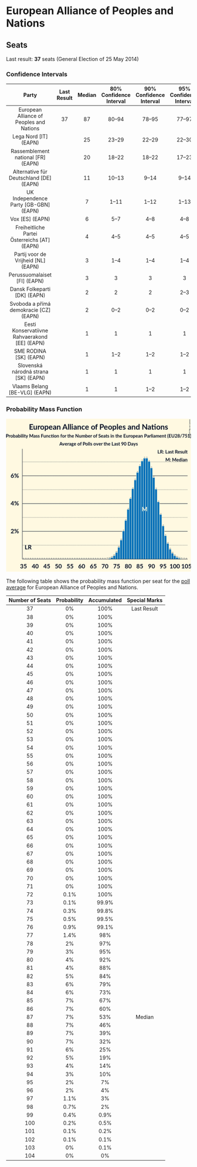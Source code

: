 # European Alliance of Peoples and Nations

## Seats

Last result: **37** seats (General Election of 25 May 2014)

### Confidence Intervals

| Party | Last Result | Median | 80% Confidence Interval | 90% Confidence Interval | 95% Confidence Interval | 99% Confidence Interval |
|:-----:|:-----------:|:------:|:-----------------------:|:-----------------------:|:-----------------------:|:-----------------------:|
| European Alliance of Peoples and Nations | 37 | 87 | 80–94 | 78–95 | 77–97 | 75–99 |
| Lega Nord [IT] (EAPN) | | 25 | 23–29 | 22–29 | 22–30 | 21–31 |
| Rassemblement national [FR] (EAPN) | | 20 | 18–22 | 18–22 | 17–23 | 17–23 |
| Alternative für Deutschland [DE] (EAPN) | | 11 | 10–13 | 9–14 | 9–14 | 8–15 |
| UK Independence Party [GB-GBN] (EAPN) | | 7 | 1–11 | 1–12 | 1–13 | 1–14 |
| Vox [ES] (EAPN) | | 6 | 5–7 | 4–8 | 4–8 | 3–9 |
| Freiheitliche Partei Österreichs [AT] (EAPN) | | 4 | 4–5 | 4–5 | 4–5 | 3–5 |
| Partij voor de Vrijheid [NL] (EAPN) | | 3 | 1–4 | 1–4 | 1–4 | 1–4 |
| Perussuomalaiset [FI] (EAPN) | | 3 | 3 | 3 | 3 | 3 |
| Dansk Folkeparti [DK] (EAPN) | | 2 | 2 | 2 | 2–3 | 2–3 |
| Svoboda a přímá demokracie [CZ] (EAPN) | | 2 | 0–2 | 0–2 | 0–2 | 0–3 |
| Eesti Konservatiivne Rahvaerakond [EE] (EAPN) | | 1 | 1 | 1 | 1 | 0–2 |
| SME RODINA [SK] (EAPN) | | 1 | 1–2 | 1–2 | 1–2 | 1–2 |
| Slovenská národná strana [SK] (EAPN) | | 1 | 1 | 1 | 1 | 1 |
| Vlaams Belang [BE-VLG] (EAPN) | | 1 | 1 | 1–2 | 1–2 | 1–2 |

### Probability Mass Function

![Graph with seats probability mass function not yet produced](average-2019-04-15-seats-pmf-europeanallianceofpeoplesandnations.png "Seats Probability Mass Function")

The following table shows the probability mass function per seat for the [poll average](average-2019-04-15.html) for European Alliance of Peoples and Nations.

| Number of Seats | Probability | Accumulated | Special Marks |
|:---------------:|:-----------:|:-----------:|:-------------:|
| 37 | 0% | 100% | Last Result |
| 38 | 0% | 100% |  |
| 39 | 0% | 100% |  |
| 40 | 0% | 100% |  |
| 41 | 0% | 100% |  |
| 42 | 0% | 100% |  |
| 43 | 0% | 100% |  |
| 44 | 0% | 100% |  |
| 45 | 0% | 100% |  |
| 46 | 0% | 100% |  |
| 47 | 0% | 100% |  |
| 48 | 0% | 100% |  |
| 49 | 0% | 100% |  |
| 50 | 0% | 100% |  |
| 51 | 0% | 100% |  |
| 52 | 0% | 100% |  |
| 53 | 0% | 100% |  |
| 54 | 0% | 100% |  |
| 55 | 0% | 100% |  |
| 56 | 0% | 100% |  |
| 57 | 0% | 100% |  |
| 58 | 0% | 100% |  |
| 59 | 0% | 100% |  |
| 60 | 0% | 100% |  |
| 61 | 0% | 100% |  |
| 62 | 0% | 100% |  |
| 63 | 0% | 100% |  |
| 64 | 0% | 100% |  |
| 65 | 0% | 100% |  |
| 66 | 0% | 100% |  |
| 67 | 0% | 100% |  |
| 68 | 0% | 100% |  |
| 69 | 0% | 100% |  |
| 70 | 0% | 100% |  |
| 71 | 0% | 100% |  |
| 72 | 0.1% | 100% |  |
| 73 | 0.1% | 99.9% |  |
| 74 | 0.3% | 99.8% |  |
| 75 | 0.5% | 99.5% |  |
| 76 | 0.9% | 99.1% |  |
| 77 | 1.4% | 98% |  |
| 78 | 2% | 97% |  |
| 79 | 3% | 95% |  |
| 80 | 4% | 92% |  |
| 81 | 4% | 88% |  |
| 82 | 5% | 84% |  |
| 83 | 6% | 79% |  |
| 84 | 6% | 73% |  |
| 85 | 7% | 67% |  |
| 86 | 7% | 60% |  |
| 87 | 7% | 53% | Median |
| 88 | 7% | 46% |  |
| 89 | 7% | 39% |  |
| 90 | 7% | 32% |  |
| 91 | 6% | 25% |  |
| 92 | 5% | 19% |  |
| 93 | 4% | 14% |  |
| 94 | 3% | 10% |  |
| 95 | 2% | 7% |  |
| 96 | 2% | 4% |  |
| 97 | 1.1% | 3% |  |
| 98 | 0.7% | 2% |  |
| 99 | 0.4% | 0.9% |  |
| 100 | 0.2% | 0.5% |  |
| 101 | 0.1% | 0.2% |  |
| 102 | 0.1% | 0.1% |  |
| 103 | 0% | 0.1% |  |
| 104 | 0% | 0% |  |


